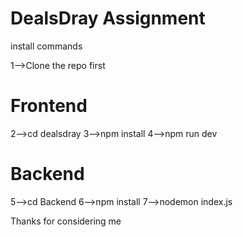 <h1>DealsDray Assignment</h1>


install commands

1-->Clone the repo first

<h1>Frontend</h1>

2-->cd dealsdray
3-->npm install
4-->npm run dev

<h1>Backend</h1>

5-->cd Backend
6-->npm install
7-->nodemon index.js

Thanks for considering me
